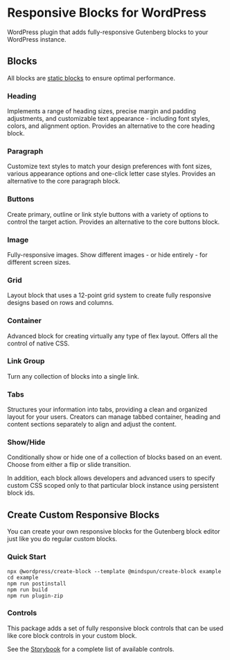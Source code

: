 # Responsive Blocks for WordPress

WordPress plugin that adds fully-responsive Gutenberg blocks to your WordPress instance.

## Blocks
All blocks are [static blocks](https://developer.wordpress.org/block-editor/getting-started/glossary/#static-block) to ensure optimal performance.

### Heading

Implements a range of heading sizes, precise margin and padding adjustments, and customizable text appearance -
including font styles, colors, and alignment option. Provides an alternative to the core heading block.

### Paragraph

Customize text styles to match your design preferences with font sizes, various appearance options and one-click letter
case styles. Provides an alternative to the core paragraph block.

### Buttons

Create primary, outline or link style buttons with a variety of options to control the target action. Provides an
alternative to the core buttons block.

### Image

Fully-responsive images. Show different images - or hide entirely - for different screen sizes.

### Grid

Layout block that uses a 12-point grid system to create fully responsive designs based on rows and columns.

### Container

Advanced block for creating virtually any type of flex layout. Offers all the control of native CSS.

### Link Group

Turn any collection of blocks into a single link.

### Tabs

Structures your information into tabs, providing a clean and organized layout for your users. Creators can manage tabbed
container, heading and content sections separately to align and adjust the content.

### Show/Hide

Conditionally show or hide one of a collection of blocks based on an event.   Choose from either a flip or slide transition. 

In addition, each block allows developers and advanced users to specify custom CSS scoped only to that particular block
instance using persistent block ids.

## Create Custom Responsive Blocks

You can create your own responsive blocks for the Gutenberg block editor just like you do regular custom blocks.

### Quick Start

```shell
npx @wordpress/create-block --template @mindspun/create-block example
cd example
npm run postinstall
npm run build
npm run plugin-zip
```

### Controls

This package adds a set of fully responsive block controls that can be used like core block controls in your custom
block.

See the [Storybook](https://getmindspun.github.io/wordpress-responsive-blocks) for a complete list of available
controls.